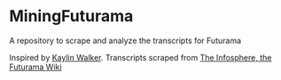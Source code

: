 # MiningFuturama
A repository to scrape and analyze the transcripts for Futurama

Inspired by [Kaylin Walker](http://kaylinwalker.com/text-mining-south-park/).
Transcripts scraped from [The Infosphere, the Futurama Wiki](https://theinfosphere.org/)
